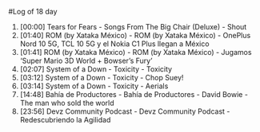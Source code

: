 #Log of 18 day

1. [00:00] Tears for Fears - Songs From The Big Chair (Deluxe) - Shout
1. [01:40] ROM (by Xataka México) - ROM (by Xataka México) - OnePlus Nord 10 5G, TCL 10 5G y el Nokia C1 Plus llegan a México
1. [01:41] ROM (by Xataka México) - ROM (by Xataka México) - Jugamos ‘Super Mario 3D World + Bowser’s Fury’
1. [02:07] System of a Down - Toxicity - Toxicity
1. [03:12] System of a Down - Toxicity - Chop Suey!
1. [03:14] System of a Down - Toxicity - Aerials
1. [14:48] Bahía de Productores - Bahía de Productores - David Bowie - The man who sold the world
1. [23:56] Devz Community Podcast - Devz Community Podcast - Redescubriendo la Agilidad
